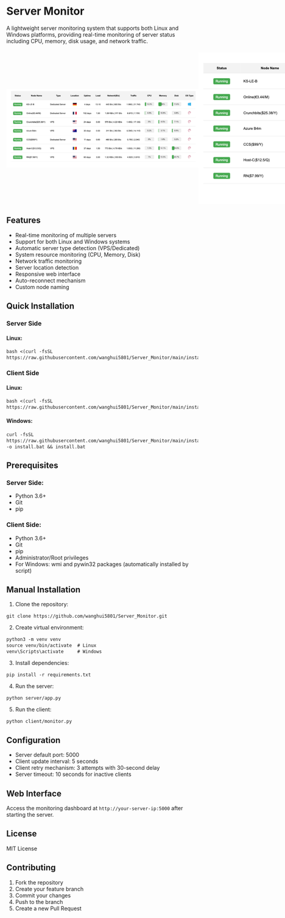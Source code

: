 # Server Monitor

A lightweight server monitoring system that supports both Linux and Windows platforms, providing real-time monitoring of server status including CPU, memory, disk usage, and network traffic.

<div style="display: flex; justify-content: space-between; margin: 20px 0;">
    <img src="figure/figure1.png" height="400px" alt="Desktop View" style="object-fit: contain;">
    <img src="figure/figure2.png" height="400px" alt="Mobile View" style="object-fit: contain;">
</div>

## Features

- Real-time monitoring of multiple servers
- Support for both Linux and Windows systems
- Automatic server type detection (VPS/Dedicated)
- System resource monitoring (CPU, Memory, Disk)
- Network traffic monitoring
- Server location detection
- Responsive web interface
- Auto-reconnect mechanism
- Custom node naming

## Quick Installation

### Server Side

#### Linux:

```
bash <(curl -fsSL https://raw.githubusercontent.com/wanghui5801/Server_Monitor/main/install_server_linux.sh)
```


### Client Side

#### Linux:


```
bash <(curl -fsSL https://raw.githubusercontent.com/wanghui5801/Server_Monitor/main/install_client_linux.sh)
```


#### Windows:


```
curl -fsSL https://raw.githubusercontent.com/wanghui5801/Server_Monitor/main/install_client_windows.bat -o install.bat && install.bat
```


## Prerequisites

### Server Side:
- Python 3.6+
- Git
- pip

### Client Side:
- Python 3.6+
- Git
- pip
- Administrator/Root privileges
- For Windows: wmi and pywin32 packages (automatically installed by script)

## Manual Installation

1. Clone the repository:


```
git clone https://github.com/wanghui5801/Server_Monitor.git
```


2. Create virtual environment:


```
python3 -m venv venv
source venv/bin/activate  # Linux
venv\Scripts\activate     # Windows
```


3. Install dependencies:

```
pip install -r requirements.txt
```


4. Run the server:

```
python server/app.py
```


5. Run the client:

```
python client/monitor.py
```


## Configuration

- Server default port: 5000
- Client update interval: 5 seconds
- Client retry mechanism: 3 attempts with 30-second delay
- Server timeout: 10 seconds for inactive clients

## Web Interface

Access the monitoring dashboard at `http://your-server-ip:5000` after starting the server.

## License

MIT License

## Contributing

1. Fork the repository
2. Create your feature branch
3. Commit your changes
4. Push to the branch
5. Create a new Pull Request